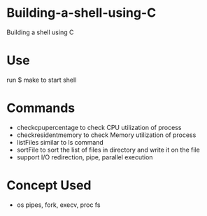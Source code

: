 # Building-a-shell-using-C
Building a shell using C

# Use
run $ make to start shell

# Commands
- checkcpupercentage to check CPU utilization of process
- checkresidentmemory to check Memory utilization of process
- listFiles similar to ls command 
- sortFile to sort the list of files in directory and write it on the file
- support I/O redirection, pipe, parallel execution

# Concept Used
- os pipes, fork, execv, proc fs
